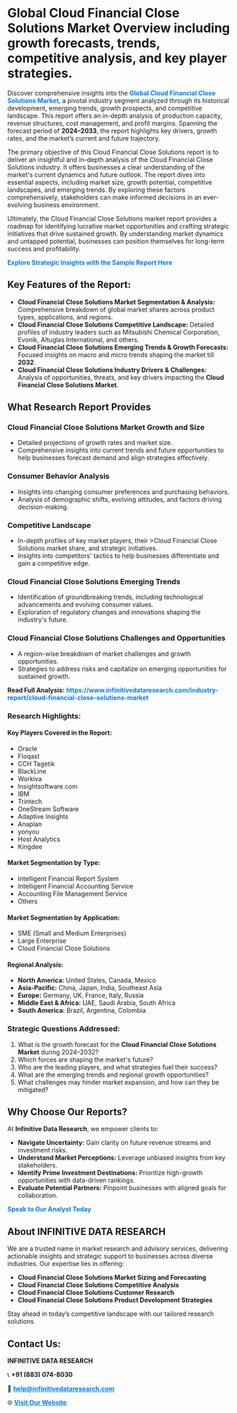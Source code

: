<h1>Global Cloud Financial Close Solutions Market Overview including growth forecasts, trends, competitive analysis, and key player strategies.</h1>
<p>
Discover comprehensive insights into the 
<a href="https://www.infinitivedataresearch.com/industry-report/cloud-financial-close-solutions-market" rel="dofollow" style="color: #007BFF; text-decoration: none;"><strong>Global Cloud Financial Close Solutions Market</strong></a>, a pivotal industry segment analyzed through its historical development, emerging trends, growth prospects, and competitive landscape. This report offers an in-depth analysis of production capacity, revenue structures, cost management, and profit margins. Spanning the forecast period of <strong>2024–2033</strong>, the report highlights key drivers, growth rates, and the market’s current and future trajectory.
</p>
<p>
The primary objective of this Cloud Financial Close Solutions report is to deliver an insightful and in-depth analysis of the Cloud Financial Close Solutions industry. It offers businesses a clear understanding of the market's current dynamics and future outlook. The report dives into essential aspects, including market size, growth potential, competitive landscapes, and emerging trends. By exploring these factors comprehensively, stakeholders can make informed decisions in an ever-evolving business environment.
</p>
<p>
Ultimately, the Cloud Financial Close Solutions market report provides a roadmap for identifying lucrative market opportunities and crafting strategic initiatives that drive sustained growth. By understanding market dynamics and untapped potential, businesses can position themselves for long-term success and profitability.
</p>
<p>
<a href="https://www.infinitivedataresearch.com/request-sample/reportId=111025" style="color: #007BFF; text-decoration: none;"><strong>Explore Strategic Insights with the Sample Report Here</strong></a>
</p>

<h2>Key Features of the Report:</h2>
<ul>
<li><strong>Cloud Financial Close Solutions Market Segmentation & Analysis:</strong> Comprehensive breakdown of global market shares across product types, applications, and regions.</li>
<li><strong>Cloud Financial Close Solutions Competitive Landscape:</strong> Detailed profiles of industry leaders such as Mitsubishi Chemical Corporation, Evonik, Altuglas International, and others.</li>
<li><strong>Cloud Financial Close Solutions Emerging Trends & Growth Forecasts:</strong> Focused insights on macro and micro trends shaping the market till <strong>2032</strong>.</li>
<li><strong>Cloud Financial Close Solutions Industry Drivers & Challenges:</strong> Analysis of opportunities, threats, and key drivers impacting the <strong>Cloud Financial Close Solutions Market</strong>.</li>
</ul>

<h2>What Research Report Provides</h2>
<h3>Cloud Financial Close Solutions Market Growth and Size</h3>
<ul>
<li>Detailed projections of growth rates and market size.</li>
<li>Comprehensive insights into current trends and future opportunities to help businesses forecast demand and align strategies effectively.</li>
</ul>

<h3>Consumer Behavior Analysis</h3>
<ul>
<li>Insights into changing consumer preferences and purchasing behaviors.</li>
<li>Analysis of demographic shifts, evolving attitudes, and factors driving decision-making.</li>
</ul>

<h3>Competitive Landscape</h3>
<ul>
<li>In-depth profiles of key market players, their >Cloud Financial Close Solutions market share, and strategic initiatives.</li>
<li>Insights into competitors' tactics to help businesses differentiate and gain a competitive edge.</li>
</ul>

<h3>Cloud Financial Close Solutions Emerging Trends</h3>
<ul>
<li>Identification of groundbreaking trends, including technological advancements and evolving consumer values.</li>
<li>Exploration of regulatory changes and innovations shaping the industry's future.</li>
</ul>

<h3>Cloud Financial Close Solutions Challenges and Opportunities</h3>
<ul>
<li>A region-wise breakdown of market challenges and growth opportunities.</li>
<li>Strategies to address risks and capitalize on emerging opportunities for sustained growth.</li>
</ul>
<p><strong>Read Full Analysis:</strong> <a href="https://www.infinitivedataresearch.com/industry-report/cloud-financial-close-solutions-market" rel="dofollow" style="color: #007BFF; text-decoration: none;"><strong>https://www.infinitivedataresearch.com/industry-report/cloud-financial-close-solutions-market</strong></a></p>
<h3>Research Highlights:</h3>
<h4>Key Players Covered in the Report:</h4>
<ul><li>Oracle</li><li>Floqast</li><li>CCH Tagetik</li><li>BlackLine</li><li>Workiva</li><li>Insightsoftware.com</li><li>IBM</li><li>Trintech</li><li>OneStream Software</li><li>Adaptive Insights</li><li>Anaplan</li><li>yonyou</li><li>Host Analytics</li><li>Kingdee</li></ul>
<h4>Market Segmentation by Type:</h4>
<ul><li>Intelligent Financial Report System</li><li>Intelligent Financial Accounting Service</li><li>Accounting File Management Service</li><li>Others</li></ul>
<h4>Market Segmentation by Application:</h4>
<ul><li>SME (Small and Medium Enterprises)</li><li>Large Enterprise</li><li>Cloud Financial Close Solutions</li></ul>

<h4>Regional Analysis:</h4>
<ul>
<li><strong>North America:</strong> United States, Canada, Mexico</li>
<li><strong>Asia-Pacific:</strong> China, Japan, India, Southeast Asia</li>
<li><strong>Europe:</strong> Germany, UK, France, Italy, Russia</li>
<li><strong>Middle East & Africa:</strong> UAE, Saudi Arabia, South Africa</li>
<li><strong>South America:</strong> Brazil, Argentina, Colombia</li>
</ul>

<h3>Strategic Questions Addressed:</h3>
<ol>
<li>What is the growth forecast for the <strong>Cloud Financial Close Solutions Market</strong> during 2024–2032?</li>
<li>Which forces are shaping the market's future?</li>
<li>Who are the leading players, and what strategies fuel their success?</li>
<li>What are the emerging trends and regional growth opportunities?</li>
<li>What challenges may hinder market expansion, and how can they be mitigated?</li>
</ol>

<h2>Why Choose Our Reports?</h2>
<p>At <strong>Infinitive Data Research</strong>, we empower clients to:</p>
<ul>
<li><strong>Navigate Uncertainty:</strong> Gain clarity on future revenue streams and investment risks.</li>
<li><strong>Understand Market Perceptions:</strong> Leverage unbiased insights from key stakeholders.</li>
<li><strong>Identify Prime Investment Destinations:</strong> Prioritize high-growth opportunities with data-driven rankings.</li>
<li><strong>Evaluate Potential Partners:</strong> Pinpoint businesses with aligned goals for collaboration.</li>
</ul>
<p><a href="https://www.infinitivedataresearch.com/industry-report/cloud-financial-close-solutions-market" rel="dofollow" style="color: #007BFF; text-decoration: none;"><strong>Speak to Our Analyst Today</strong></a></p>

<h2>About INFINITIVE DATA RESEARCH</h2>
<p>We are a trusted name in market research and advisory services, delivering actionable insights and strategic support to businesses across diverse industries. Our expertise lies in offering:</p>
<ul>
<li><strong>Cloud Financial Close Solutions Market Sizing and Forecasting</strong></li>
<li><strong>Cloud Financial Close Solutions Competitive Analysis</strong></li>
<li><strong>Cloud Financial Close Solutions Customer Research</strong></li>
<li><strong>Cloud Financial Close Solutions Product Development Strategies</strong></li>
</ul>
<p>Stay ahead in today’s competitive landscape with our tailored research solutions.</p>

<h2>Contact Us:</h2>
<p><strong>INFINITIVE DATA RESEARCH</strong></p>
<p>📞 <strong>+91 (883) 074-8030</strong></p>
<p>📧 <strong><a href="mailto:help@infinitivedataresearch.com" style="color: #007BFF;">help@infinitivedataresearch.com</a></strong></p>
<p>🌐 <strong><a href="https://www.infinitivedataresearch.com" rel="dofollow" style="color: #007BFF;">Visit Our Website</a></strong></p>